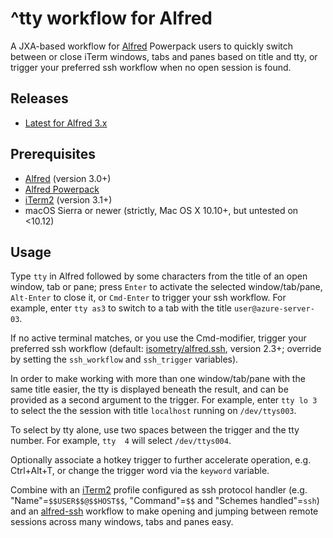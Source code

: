 # ^tty workflow for Alfred

A JXA-based workflow for [Alfred](http://www.alfredapp.com/) Powerpack users to quickly switch between or close iTerm windows, tabs and panes based on title and tty, or trigger your preferred ssh workflow when no open session is found.

## Releases
- [Latest for Alfred 3.x](https://github.com/isometry/alfred-tty/releases/latest)

## Prerequisites

- [Alfred](http://www.alfredapp.com/) (version 3.0+)
- [Alfred Powerpack](http://www.alfredapp.com/powerpack/)
- [iTerm2](https://www.iterm2.com/) (version 3.1+)
- macOS Sierra or newer (strictly, Mac OS X 10.10+, but untested on <10.12)

## Usage

Type `tty` in Alfred followed by some characters from the title of an open window, tab or pane; press `Enter` to activate the selected window/tab/pane, `Alt-Enter` to close it, or `Cmd-Enter` to trigger your ssh workflow. For example, enter `tty as3` to switch to a tab with the title `user@azure-server-03`.

If no active terminal matches, or you use the Cmd-modifier, trigger your preferred ssh workflow (default: [isometry/alfred.ssh](https://github.com/isometry/alfred-ssh), version 2.3+; override by setting the `ssh_workflow` and `ssh_trigger` variables).

In order to make working with more than one window/tab/pane with the same title easier, the tty is displayed beneath the result, and can be provided as a second argument to the trigger. For example, enter `tty lo 3` to select the the session with title `localhost` running on `/dev/ttys003`.

To select by tty alone, use two spaces between the trigger and the tty number. For example, `tty  4` will select `/dev/ttys004`.

Optionally associate a hotkey trigger to further accelerate operation, e.g. Ctrl+Alt+T, or change the trigger word via the `keyword` variable.

Combine with an [iTerm2](https://www.iterm2.com/) profile configured as ssh protocol handler (e.g. "Name"=`$$USER$$@$$HOST$$`, "Command"=`$$` and "Schemes handled"=`ssh`) and an [alfred-ssh](https://github.com/isometry/alfred-ssh) workflow to make opening and jumping between remote sessions across many windows, tabs and panes easy.
